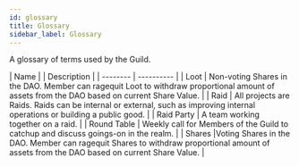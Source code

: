 ```yaml
---
id: glossary
title: Glossary
sidebar_label: Glossary
---
```


A glossary of terms used by the Guild.

| Name | | Description     |
| -------- | ---------- |
| Loot  | Non-voting Shares in the DAO. Member can ragequit Loot to withdraw proportional amount of assets from the DAO based on current Share Value. |
| Raid  | All projects are Raids. Raids can be internal or external, such as improving internal operations or building a public good. |
| Raid Party  | A team working together on a raid. |
| Round Table  | Weekly call for Members of the Guild to catchup and discuss goings-on in the realm. |
| Shares  |Voting Shares in the DAO. Member can ragequit Shares to withdraw proportional amount of assets from the DAO based on current Share Value. |

